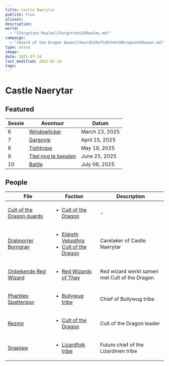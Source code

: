 ```yaml
---
title: Castle Naerytar
publish: true
aliases: 
description: 
world:
  - "[Forgotten Realms](Forgotten%20Realms.md)"
campaign:
  - "[Hoard of the Dragon Queen](Hoard%20of%20the%20Dragon%20Queen.md)"
type: place
image: 
date: 2025-07-14
last_modified: 2025-07-14
tags: 
---
```

# Castle Naerytar
## Featured
| Sessie | Avontuur                                                                   | Datum          |
| ------ | -------------------------------------------------------------------------- | -------------- |
| 6      | [Windowlicker](/content/Adventures/006%20-%20Windowlicker.md)                 | March 23, 2025 |
| 7      | [Gargoyle](/content/Adventures/007%20-%20Gargoyle.md)                         | April 15, 2025 |
| 8      | [Tightrope](/content/Adventures/008%20-%20Tightrope.md)                       | May 18, 2025   |
| 9      | [Titel nog te bepalen](/content/Adventures/009%20-%20Titel%20nog%20te%20bepalen.md) | June 25, 2025  |
| 10     | [Battle](/content/Adventures/010%20-%20Battle.md)                             | July 06, 2025  |

## People
| File                                                                           | Faction                                                                                                                                                 | Description                                   |
| ------------------------------------------------------------------------------ | ------------------------------------------------------------------------------------------------------------------------------------------------------- | --------------------------------------------- |
| [Cult of the Dragon guards](/content/Characters/Cult%20of%20the%20Dragon%20guards.md) | <ul><li>[Cult of the Dragon](content/Factions/Cult%20of%20the%20Dragon.md.md)</li></ul>                                                                       | \-                                            |
| [Dralmorrer Borngray](/content/Characters/Dralmorrer%20Borngray.md)             | <ul><li>[Eldreth Veluuthra](content/Factions/Eldreth%20Veluuthra.md.md)</li><li>[Cult of the Dragon](content/Factions/Cult%20of%20the%20Dragon.md.md)</li></ul> | Caretaker of Castle Naerytar                  |
| [Onbekende Red Wizard](/content/Characters/Onbekende%20Red%20Wizard.md)           | <ul><li>[Red Wizards of Thay](content/Factions/Red%20Wizards%20of%20Thay.md.md)</li></ul>                                                                     | Red wizard werkt samen met Cult of the Dragon |
| [Pharblex Spattergoo](/content/Characters/Pharblex%20Spattergoo.md)             | <ul><li>[Bullywug tribe](content/Factions/Bullywug%20tribe.md.md)</li></ul>                                                                               | Chief of Bullywug tribe                       |
| [Rezmir](/content/Characters/Rezmir.md)                                       | <ul><li>[Cult of the Dragon](content/Factions/Cult%20of%20the%20Dragon.md.md)</li></ul>                                                                       | Cult of the Dragon leader                     |
| [Snapjaw](/content/Characters/Snapjaw.md)                                     | <ul><li>[Lizardfolk tribe](content/Factions/Lizardfolk%20tribe.md.md)</li></ul>                                                                           | Future chief of the Lizardmen tribe           |

